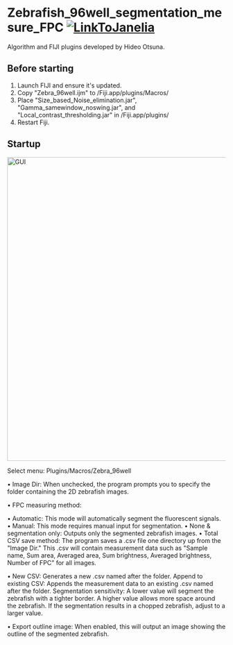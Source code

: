 # Zebrafish_96well_segmentation_mesure_FPC [![LinkToJanelia](../Images/jrc_logo_180x40.png)](https://www.janelia.org)
Algorithm and FIJI plugins developed by Hideo Otsuna.

## Before starting
 1. Launch FIJI and ensure it's updated.
 2. Copy "Zebra_96well.ijm" to /Fiji.app/plugins/Macros/
 3. Place "Size_based_Noise_elimination.jar", "Gamma_samewindow_noswing.jar", and "Local_contrast_thresholding.jar" in /Fiji.app/plugins/
 4. Restart Fiji.


## Startup
<img src="../Images/GUI.jpg" alt="GUI" width="700"/>

Select menu: Plugins/Macros/Zebra_96well

• Image Dir: When unchecked, the program prompts you to specify the folder containing the 2D zebrafish images.

• FPC measuring method:

  • Automatic: This mode will automatically segment the fluorescent signals.
  • Manual: This mode requires manual input for segmentation.
  • None & segmentation only: Outputs only the segmented zebrafish images.
• Total CSV save method: The program saves a .csv file one directory up from the "Image Dir." This .csv will contain measurement data such as "Sample name, Sum area, Averaged area, Sum brightness, Averaged brightness, Number of FPC" for all images.

• New CSV: Generates a new .csv named after the folder.
Append to existing CSV: Appends the measurement data to an existing .csv named after the folder.
Segmentation sensitivity: A lower value will segment the zebrafish with a tighter border. A higher value allows more space around the zebrafish. If the segmentation results in a chopped zebrafish, adjust to a larger value.

• Export outline image: When enabled, this will output an image showing the outline of the segmented zebrafish.
